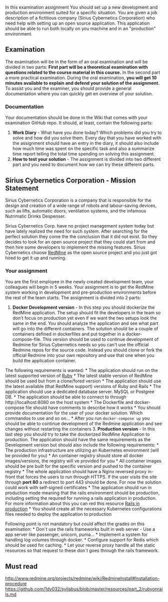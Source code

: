 In this examination assignment You should set up a new development and production environment suited for a specific situation. You are given a job description of a fictitious company (Sirius Cybernetics Corporation) who need help with setting up an open source application. This application should be able to run both locally on you machine and in an "production" environment.

## Examination

The examination will be in the form of an oral examination and will be divided in two parts: **First part will be a theoretical examination with questions related to the course material in this course.** In the second part a more practical examination. During the oral examination, **you will get 10 minutes available to explain and defend your solution of the assignment.** To assist you and the examiner, you should provide a general documentation where you can quickly get en overview of your solution.

### Documentation

Your documentation should be done in the Wiki that comes with your examination GitHub repo.
It should, at least, contain the following parts:

1. **Work Diary** - What have you done today? Which problems did you try to solve and how did you solve them. Every day that you have worked with the assignment should have an entry in the diary, it should also include how much time was spent on the specific task and also a summarize time report telling the total time spending on solving this assignment.
2. **How to test your solution** - The assignment is divided into two different part and you need to document how we can try these different parts.

## Sirius Cybernetics Corporation - Mission Statement

Sirius Cybernetics Corporation is a company that is responsible for the design and creation of a wide range of robots and labour-saving devices, such as lifts, automatic doors, ventilation systems, and the infamous Nutrimatic Drinks Despenser.

Sirius Cybernetics Corp. have no project management system today but have lately realized the need for such system.
After searching for the perfect solution they come the the conclusion that it did not exist. So they decides to look for an open source project that they could start from and then hire some developers to implement the missing features. Sirius Cybernetics choose [RedMine](http://www.redmine.org/) as the open source project and you just got hired to get it up and running.

### Your assignment

You are the first employee in the newly created development team, your colleagues will begin in 5 weeks. Your assignment is to get the RedMine system working in development and pre-production environments before the rest of the team starts. The assignment is divided into 2 parts:

1. **Docker Development version** -
  In this step you should dockerize the RedMine application. The setup should fit the developers in the team so don't focus on production yet even if we want the two setups look the same in the end.
  You should analyze the application and see what part will go into the different containers. The solution should be a couple of containers defined in dockerfiles and put together in a docker-compose-file. This version should be used to continue development of Redmine for Sirius Cybernetics needs so you can't use the official Redmine repos for the source code. Instead you should clone or fork the official Redmine into your own repository and use that one when you build the application container.

  The following requirements is wanted:
    * The application should run on the latest supported version of [Ruby](https://hub.docker.com/_/ruby/)
    * The latest stable version of RedMine should be used but from a clone/fored version
    * The application should use the latest available (that RedMine support) versions of Ruby and Rails
    * The application should use a dedicated database server. MySQL or Postgree DB.
    * The application should be able to connect to through http://localhost:8080 on the host system
    * The Dockerfile and docker-compose file should have comments to describe how it works
    * You should provide documentation for the user of your docker solution. Which commandos to use and so on...
    * After you run `docker-compose up` you should be able to continue development of the Redmine application and see changes without restarting the containers
3. **Production version** -
  In this last step you should try to take the dockerized RedMine Application to production. The application should have the same requirements as the Development version but should also include the following requirements:
    * The production infrastructure are utilizing an Kubernetes environment (will be provided for you)
    * An container registry should store all docker images/versions, the registry will ve provided for you
    * All container images should be pre built for the specific version and pushed to the container registry
    * The whole application should have a Nginx reversed proxy in-front that forces the users to run through HTTPS. If the user visits the site through **port 80** a redirect to port 443 should be done. For now the solution could work with self-signed certificates
    * The application should run in production mode meaning that the rails environment should be production, including setting the required for running a rails application in production. For more information about this you can red this resource [Rails in production](https://github.com/1dv032/syllabus/blob/master/resources/part_2/rubyonrails_production.md)
    * You should create all the necessary Kubernetes configurations files needed to deploy the application to production

  Following point is not mandatory but *could* affect the grades on this examination:
    * Don´t use the rails frameworks built in web server - Use a app server like passenger, unicorn, puma…
    * Implement a system for handling log volumes through docker.
    * Configure support for Redis which should be used for caching.
    * Let your reverse proxy handle all the static resources so that request to these don´t goes through the rails framework.

## Must read
http://www.redmine.org/projects/redmine/wiki/RedmineInstall#Installation-procedure
https://github.com/1dv032/syllabus/blob/master/resources/part_2/rubyonrails.md

